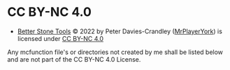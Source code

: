 # CC BY-NC 4.0

- [Better Stone Tools](https://github.com/MrPlayerYork/better-stone-tools) © 2022 by Peter Davies-Crandley ([MrPlayerYork](https://www.planetminecraft.com/member/mrplayeryork/)) is licensed under [CC BY-NC 4.0](http://creativecommons.org/licenses/by-nc/4.0/?ref=chooser-v1)

Any mcfunction file's or directories not created by me shall be listed below and are not part of the CC BY-NC 4.0 License.